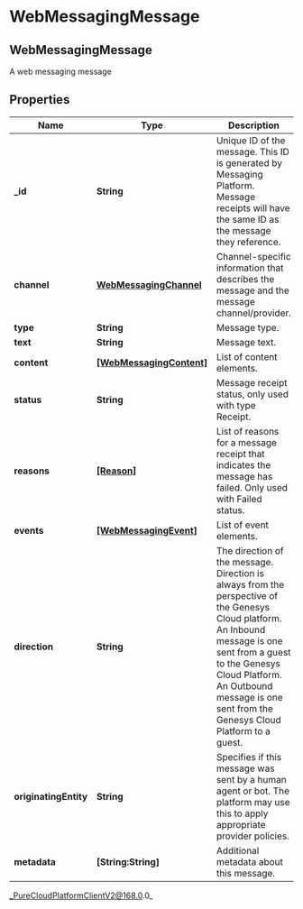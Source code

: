 # WebMessagingMessage

## WebMessagingMessage
A web messaging message

## Properties

|Name | Type | Description | Notes|
|------------ | ------------- | ------------- | -------------|
| **_id** | **String** | Unique ID of the message. This ID is generated by Messaging Platform. Message receipts will have the same ID as the message they reference. | [optional] |
| **channel** | [**WebMessagingChannel**](WebMessagingChannel) | Channel-specific information that describes the message and the message channel/provider. | [optional] |
| **type** | **String** | Message type. | [optional] |
| **text** | **String** | Message text. | [optional] |
| **content** | [**[WebMessagingContent]**]([WebMessagingContent]) | List of content elements. | [optional] |
| **status** | **String** | Message receipt status, only used with type Receipt. | [optional] |
| **reasons** | [**[Reason]**]([Reason]) | List of reasons for a message receipt that indicates the message has failed. Only used with Failed status. | [optional] |
| **events** | [**[WebMessagingEvent]**]([WebMessagingEvent]) | List of event elements. | [optional] |
| **direction** | **String** | The direction of the message.  Direction is always from the perspective of the Genesys Cloud platform.  An Inbound message is one sent from a guest to the Genesys Cloud Platform.  An Outbound message is one sent from the Genesys Cloud Platform to a guest. | [optional] |
| **originatingEntity** | **String** | Specifies if this message was sent by a human agent or bot. The platform may use this to apply appropriate provider policies. | [optional] |
| **metadata** | **[String:String]** | Additional metadata about this message. | [optional] |



_PureCloudPlatformClientV2@168.0.0_
